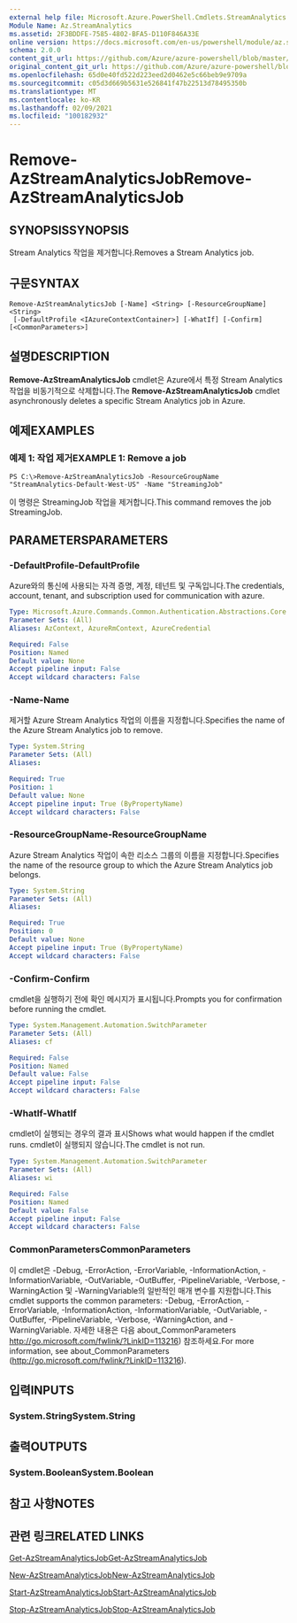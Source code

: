 ```yaml
---
external help file: Microsoft.Azure.PowerShell.Cmdlets.StreamAnalytics.dll-Help.xml
Module Name: Az.StreamAnalytics
ms.assetid: 2F3BDDFE-7585-4802-BFA5-D110F846A33E
online version: https://docs.microsoft.com/en-us/powershell/module/az.streamanalytics/remove-azstreamanalyticsjob
schema: 2.0.0
content_git_url: https://github.com/Azure/azure-powershell/blob/master/src/StreamAnalytics/StreamAnalytics/help/Remove-AzStreamAnalyticsJob.md
original_content_git_url: https://github.com/Azure/azure-powershell/blob/master/src/StreamAnalytics/StreamAnalytics/help/Remove-AzStreamAnalyticsJob.md
ms.openlocfilehash: 65d0e40fd522d223eed2d0462e5c66beb9e9709a
ms.sourcegitcommit: c05d3d669b5631e526841f47b22513d78495350b
ms.translationtype: MT
ms.contentlocale: ko-KR
ms.lasthandoff: 02/09/2021
ms.locfileid: "100182932"
---
```

# <span data-ttu-id="7b43b-101">Remove-AzStreamAnalyticsJob</span><span class="sxs-lookup"><span data-stu-id="7b43b-101">Remove-AzStreamAnalyticsJob</span></span>

## <span data-ttu-id="7b43b-102">SYNOPSIS</span><span class="sxs-lookup"><span data-stu-id="7b43b-102">SYNOPSIS</span></span>
<span data-ttu-id="7b43b-103">Stream Analytics 작업을 제거합니다.</span><span class="sxs-lookup"><span data-stu-id="7b43b-103">Removes a Stream Analytics job.</span></span>

## <span data-ttu-id="7b43b-104">구문</span><span class="sxs-lookup"><span data-stu-id="7b43b-104">SYNTAX</span></span>

```
Remove-AzStreamAnalyticsJob [-Name] <String> [-ResourceGroupName] <String>
 [-DefaultProfile <IAzureContextContainer>] [-WhatIf] [-Confirm] [<CommonParameters>]
```

## <span data-ttu-id="7b43b-105">설명</span><span class="sxs-lookup"><span data-stu-id="7b43b-105">DESCRIPTION</span></span>
<span data-ttu-id="7b43b-106">**Remove-AzStreamAnalyticsJob** cmdlet은 Azure에서 특정 Stream Analytics 작업을 비동기적으로 삭제합니다.</span><span class="sxs-lookup"><span data-stu-id="7b43b-106">The **Remove-AzStreamAnalyticsJob** cmdlet asynchronously deletes a specific Stream Analytics job in Azure.</span></span>

## <span data-ttu-id="7b43b-107">예제</span><span class="sxs-lookup"><span data-stu-id="7b43b-107">EXAMPLES</span></span>

### <span data-ttu-id="7b43b-108">예제 1: 작업 제거</span><span class="sxs-lookup"><span data-stu-id="7b43b-108">EXAMPLE 1: Remove a job</span></span>
```
PS C:\>Remove-AzStreamAnalyticsJob -ResourceGroupName "StreamAnalytics-Default-West-US" -Name "StreamingJob"
```

<span data-ttu-id="7b43b-109">이 명령은 StreamingJob 작업을 제거합니다.</span><span class="sxs-lookup"><span data-stu-id="7b43b-109">This command removes the job StreamingJob.</span></span>

## <span data-ttu-id="7b43b-110">PARAMETERS</span><span class="sxs-lookup"><span data-stu-id="7b43b-110">PARAMETERS</span></span>

### <span data-ttu-id="7b43b-111">-DefaultProfile</span><span class="sxs-lookup"><span data-stu-id="7b43b-111">-DefaultProfile</span></span>
<span data-ttu-id="7b43b-112">Azure와의 통신에 사용되는 자격 증명, 계정, 테넌트 및 구독입니다.</span><span class="sxs-lookup"><span data-stu-id="7b43b-112">The credentials, account, tenant, and subscription used for communication with azure.</span></span>

```yaml
Type: Microsoft.Azure.Commands.Common.Authentication.Abstractions.Core.IAzureContextContainer
Parameter Sets: (All)
Aliases: AzContext, AzureRmContext, AzureCredential

Required: False
Position: Named
Default value: None
Accept pipeline input: False
Accept wildcard characters: False
```

### <span data-ttu-id="7b43b-113">-Name</span><span class="sxs-lookup"><span data-stu-id="7b43b-113">-Name</span></span>
<span data-ttu-id="7b43b-114">제거할 Azure Stream Analytics 작업의 이름을 지정합니다.</span><span class="sxs-lookup"><span data-stu-id="7b43b-114">Specifies the name of the Azure Stream Analytics job to remove.</span></span>

```yaml
Type: System.String
Parameter Sets: (All)
Aliases:

Required: True
Position: 1
Default value: None
Accept pipeline input: True (ByPropertyName)
Accept wildcard characters: False
```

### <span data-ttu-id="7b43b-115">-ResourceGroupName</span><span class="sxs-lookup"><span data-stu-id="7b43b-115">-ResourceGroupName</span></span>
<span data-ttu-id="7b43b-116">Azure Stream Analytics 작업이 속한 리소스 그룹의 이름을 지정합니다.</span><span class="sxs-lookup"><span data-stu-id="7b43b-116">Specifies the name of the resource group to which the Azure Stream Analytics job belongs.</span></span>

```yaml
Type: System.String
Parameter Sets: (All)
Aliases:

Required: True
Position: 0
Default value: None
Accept pipeline input: True (ByPropertyName)
Accept wildcard characters: False
```

### <span data-ttu-id="7b43b-117">-Confirm</span><span class="sxs-lookup"><span data-stu-id="7b43b-117">-Confirm</span></span>
<span data-ttu-id="7b43b-118">cmdlet을 실행하기 전에 확인 메시지가 표시됩니다.</span><span class="sxs-lookup"><span data-stu-id="7b43b-118">Prompts you for confirmation before running the cmdlet.</span></span>

```yaml
Type: System.Management.Automation.SwitchParameter
Parameter Sets: (All)
Aliases: cf

Required: False
Position: Named
Default value: False
Accept pipeline input: False
Accept wildcard characters: False
```

### <span data-ttu-id="7b43b-119">-WhatIf</span><span class="sxs-lookup"><span data-stu-id="7b43b-119">-WhatIf</span></span>
<span data-ttu-id="7b43b-120">cmdlet이 실행되는 경우의 결과 표시</span><span class="sxs-lookup"><span data-stu-id="7b43b-120">Shows what would happen if the cmdlet runs.</span></span>
<span data-ttu-id="7b43b-121">cmdlet이 실행되지 않습니다.</span><span class="sxs-lookup"><span data-stu-id="7b43b-121">The cmdlet is not run.</span></span>

```yaml
Type: System.Management.Automation.SwitchParameter
Parameter Sets: (All)
Aliases: wi

Required: False
Position: Named
Default value: False
Accept pipeline input: False
Accept wildcard characters: False
```

### <span data-ttu-id="7b43b-122">CommonParameters</span><span class="sxs-lookup"><span data-stu-id="7b43b-122">CommonParameters</span></span>
<span data-ttu-id="7b43b-123">이 cmdlet은 -Debug, -ErrorAction, -ErrorVariable, -InformationAction, -InformationVariable, -OutVariable, -OutBuffer, -PipelineVariable, -Verbose, -WarningAction 및 -WarningVariable의 일반적인 매개 변수를 지원합니다.</span><span class="sxs-lookup"><span data-stu-id="7b43b-123">This cmdlet supports the common parameters: -Debug, -ErrorAction, -ErrorVariable, -InformationAction, -InformationVariable, -OutVariable, -OutBuffer, -PipelineVariable, -Verbose, -WarningAction, and -WarningVariable.</span></span> <span data-ttu-id="7b43b-124">자세한 내용은 다음 about_CommonParameters http://go.microsoft.com/fwlink/?LinkID=113216) 참조하세요.</span><span class="sxs-lookup"><span data-stu-id="7b43b-124">For more information, see about_CommonParameters (http://go.microsoft.com/fwlink/?LinkID=113216).</span></span>

## <span data-ttu-id="7b43b-125">입력</span><span class="sxs-lookup"><span data-stu-id="7b43b-125">INPUTS</span></span>

### <span data-ttu-id="7b43b-126">System.String</span><span class="sxs-lookup"><span data-stu-id="7b43b-126">System.String</span></span>

## <span data-ttu-id="7b43b-127">출력</span><span class="sxs-lookup"><span data-stu-id="7b43b-127">OUTPUTS</span></span>

### <span data-ttu-id="7b43b-128">System.Boolean</span><span class="sxs-lookup"><span data-stu-id="7b43b-128">System.Boolean</span></span>

## <span data-ttu-id="7b43b-129">참고 사항</span><span class="sxs-lookup"><span data-stu-id="7b43b-129">NOTES</span></span>

## <span data-ttu-id="7b43b-130">관련 링크</span><span class="sxs-lookup"><span data-stu-id="7b43b-130">RELATED LINKS</span></span>

[<span data-ttu-id="7b43b-131">Get-AzStreamAnalyticsJob</span><span class="sxs-lookup"><span data-stu-id="7b43b-131">Get-AzStreamAnalyticsJob</span></span>](./Get-AzStreamAnalyticsJob.md)

[<span data-ttu-id="7b43b-132">New-AzStreamAnalyticsJob</span><span class="sxs-lookup"><span data-stu-id="7b43b-132">New-AzStreamAnalyticsJob</span></span>](./New-AzStreamAnalyticsJob.md)

[<span data-ttu-id="7b43b-133">Start-AzStreamAnalyticsJob</span><span class="sxs-lookup"><span data-stu-id="7b43b-133">Start-AzStreamAnalyticsJob</span></span>](./Start-AzStreamAnalyticsJob.md)

[<span data-ttu-id="7b43b-134">Stop-AzStreamAnalyticsJob</span><span class="sxs-lookup"><span data-stu-id="7b43b-134">Stop-AzStreamAnalyticsJob</span></span>](./Stop-AzStreamAnalyticsJob.md)


